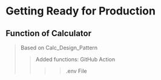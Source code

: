 # Getting Ready for Production

## Function of Calculator
> Based on Calc_Design_Pattern
>> Added functions: GitHub Action 
>>>> .env File